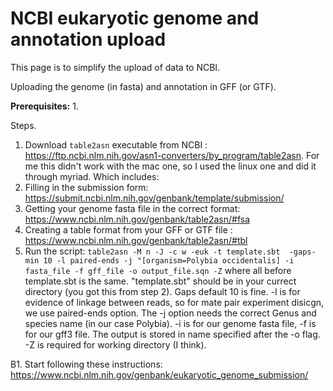 # NCBI eukaryotic genome and annotation upload

This page is to simplify the upload of data to NCBI. 

Uploading the genome (in fasta) and annotation in GFF (or GTF).

**Prerequisites:**
1. 


Steps. 

1. Download `table2asn` executable from NCBI : https://ftp.ncbi.nlm.nih.gov/asn1-converters/by_program/table2asn. For me this didn't work with the mac one, so I used the linux one and did it through myriad.
Which includes:
2. Filling in the submission form: https://submit.ncbi.nlm.nih.gov/genbank/template/submission/
3. Getting your genome fasta file in the correct format: https://www.ncbi.nlm.nih.gov/genbank/table2asn/#fsa
4. Creating a table format from your GFF or GTF file : https://www.ncbi.nlm.nih.gov/genbank/table2asn/#tbl
5. Run the script: `table2asn -M n -J -c w -euk -t template.sbt  -gaps-min 10 -l paired-ends -j "[organism=Polybia occidentalis] -i fasta_file -f gff_file -o output_file.sqn -Z`
where all before template.sbt is the same. "template.sbt" should be in your currect directory (you got this from step 2).  Gaps default 10 is fine. -l is for evidence of linkage between reads, so for mate pair experiment disicgn, we use paired-ends option. The -j option needs the correct Genus and species name (in our case Polybia). -i is for our genome fasta file, -f is for our gff3 file. The output is stored in name specified after the -o flag. -Z is required for working directory (I think).


B1. Start following these instructions: https://www.ncbi.nlm.nih.gov/genbank/eukaryotic_genome_submission/

